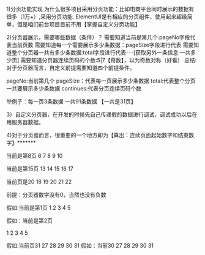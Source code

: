 1)分页功能实现
为什么很多项目采用分页功能：比如电商平台同时展示的数据有很多（1万+）,采用分页功能.
ElementUI是有相应的分页组件，使用起来超级简单，但是咱们前台项目目前不用【掌握自定义分页功能】


2)分页器展示，需要哪些数据（条件）？
需要知道当前是第几个:pageNo字段代表当前页数
需要知道每一个需要展示多少条数据：pageSize字段进行代表
需要知道整个分页器一共有多少条数据:total字段进行代表---[获取另外一条信息:一共多少页]
需要知道分页器连续页码的个数:5|7【奇数】，以为奇数对称（好看）
总结:对于分页器而言，自定义前提需要知道四个前提条件。

pageNo:当前第几个
pageSize：代表每一页展示多少条数据
total:代表整个分页一共要展示多少条数据
continues:代表分页连续页码个数

举例子：每一页3条数据  一共91条数据      【一共是31页】

3）自定义分页器，在开发的时候先自己传递假的数据进行调试，调试成功以后在用服务器数据。


4)对于分页器而言，很重要的一个地方即为【算出：连续页面起始数字和结束数字】*******

当前是第8页
6  7  8  9  10

当前是第15页
13 14  15  16  17

当前页是20
18  19  20  21  22 



前提：分页器数字没有0，当然也没有负数

假如:当前是第1页
1 2 3 4 5

假如：当前是第2页
    
1 2 3 4 5




假如:当前页31
27 28 29 30  31
假如：当前30 
27 28 29   30 31 





